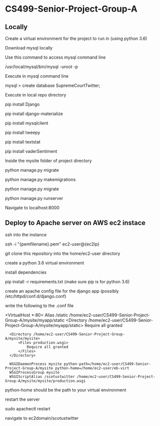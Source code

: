 # CS499-Senior-Project-Group-A

## Locally

Create a virtual environment for the project to run in (using python 3.6)

Download mysql locally

Use this command to access mysql command line

  /usr/local/mysql/bin/mysql -uroot -p

Execute in mysql command line

  mysql > create database SupremeCourtTwitter;

Execute in local repo directory

  pip install Django
  
  pip install django-materialize
  
  pip install mysqlclient
  
  pip install tweepy
  
  pip install textstat
  
  pip install vaderSentiment

Inside the mysite folder of project directory

  python manage.py migrate

  python manage.py makemigrations

  python manage.py migrate

  python manage.py runserver
  
 Navigate to localhost:8000
 
 ## Deploy to Apache server on AWS ec2 instace
 
 ssh into the instance 
 
  ssh -i "{pemfilename}.pem" ec2-user@{ec2ip}
  
 git clone this repository into the home/ec2-user directory
 
 create a python 3.6 virtual environment 
 
 install dependencies
 
  pip install -r requirements.txt (make sure pip is for python 3.6)
  
 create an apache config file for the django app (possibly /etc/httpd/conf.d/django.conf)
 
 write the following to the .conf file
 
   <VirtualHost *:80>
      Alias /static /home/ec2-user/CS499-Senior-Project-Group-A/mysite/myapp/static
      <Directory /home/ec2-user/CS499-Senior-Project-Group-A/mysite/myapp/static>
          Require all granted
      </Directory>

      <Directory /home/ec2-user/CS499-Senior-Project-Group-A/mysite/mysite>
          <Files production.wsgi>
              Require all granted
          </Files>
      </Directory>

      WSGIDaemonProcess mysite python-path=/home/ec2-user/CS499-Senior-Project-Group-A/mysite python-home=/home/ec2-user/eb-virt
      WSGIProcessGroup mysite
      WSGIScriptAlias /scotustwitter /home/ec2-user/CS499-Senior-Project-Group-A/mysite/mysite/production.wsgi
  </VirtualHost>
 
 python-home should be the path to your virtual environment
 
 restart the server
 
 sudo apachectl restart
 
 navigate to ec2domain/scotustwitter 
